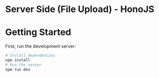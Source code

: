 # Server Side (File Upload) - HonoJS

# Getting Started

First, run the development server:

```bash
# Install dependencies
npm install
# Run the server
npm run dev
```